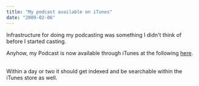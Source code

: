 ```yaml
---
title: "My podcast available on iTunes"
date: "2009-02-06"
---
```


Infrastructure for doing my podcasting was something I didn't think of before I started casting.  
  
Anyhow, my Podcast is now available through iTunes at the following [here](http://itunes.apple.com/WebObjects/MZStore.woa/wa/viewPodcast?id=304523653).  
   
  
Within a day or two it should get indexed and be searchable within the iTunes store as well.
